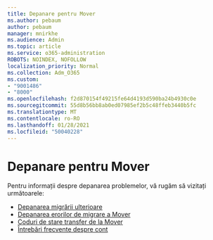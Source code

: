 ```yaml
---
title: Depanare pentru Mover
ms.author: pebaum
author: pebaum
manager: mnirkhe
ms.audience: Admin
ms.topic: article
ms.service: o365-administration
ROBOTS: NOINDEX, NOFOLLOW
localization_priority: Normal
ms.collection: Adm_O365
ms.custom:
- "9001486"
- "8000"
ms.openlocfilehash: f2d870154f49215fe64d4193d590ba24b4930c0e
ms.sourcegitcommit: 55d8b56bb8ab0ed07985ef2b5c48ffeb3440b5fc
ms.translationtype: MT
ms.contentlocale: ro-RO
ms.lasthandoff: 01/28/2021
ms.locfileid: "50040228"
---
```

# <a name="mover-troubleshooting"></a>Depanare pentru Mover

Pentru informații despre depanarea problemelor, vă rugăm să vizitați următoarele:

- [Depanarea migrării ulterioare](https://docs.microsoft.com/sharepointmigration/mover-post-migration-troubleshooting)  
- [Depanarea erorilor de migrare a Mover](https://docs.microsoft.com/sharepointmigration/mover-error-faq)  
- [Coduri de stare transfer de la Mover](https://docs.microsoft.com/sharepointmigration/mover-transfer-status-codes)
- [Întrebări frecvente despre cont](https://docs.microsoft.com/sharepointmigration/mover-account-faq)
